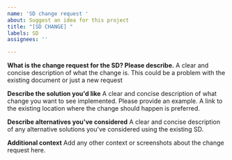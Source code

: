 ```yaml
---
name: 'SD change request '
about: Suggest an idea for this project
title: "[SD CHANGE] "
labels: SD
assignees: ''

---
```


**What is the change request for the SD? Please describe.**
A clear and concise description of what the change is. This could be a problem with the existing document or just a new request

**Describe the solution you'd like**
A clear and concise description of what change you want to see implemented. Please provide an example. A link to the existing location where the change should happen is preferred.

**Describe alternatives you've considered**
A clear and concise description of any alternative solutions you've considered using the existing SD.

**Additional context**
Add any other context or screenshots about the change request here.
